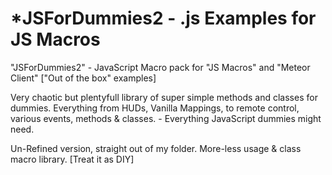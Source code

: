 # *JSForDummies2 - .js Examples for JS Macros
"JSForDummies2" - JavaScript Macro pack for "JS Macros" and "Meteor Client" 
["Out of the box" examples]

Very chaotic but plentyfull library of super simple methods and classes for dummies.
Everything from HUDs, Vanilla Mappings, to remote control, various events, methods & classes. - Everything JavaScript dummies might need.

Un-Refined version, straight out of my folder.
More-less usage & class macro library. [Treat it as DIY]

